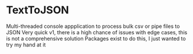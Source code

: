# TextToJSON
 
Multi-threaded console appplication to process bulk csv or pipe files to JSON
Very quick v1, there is a high chance of issues with edge cases, this is not a comprehensive solution
Packages exist to do this, I just wanted to try my hand at it
